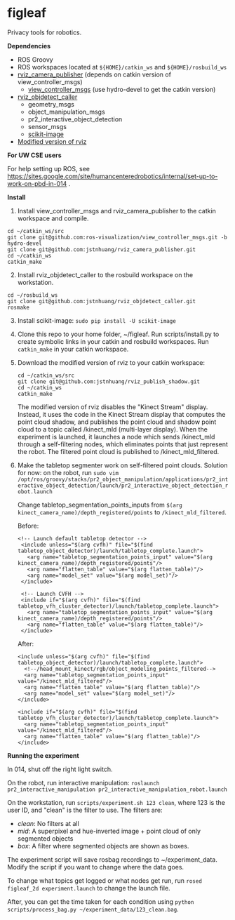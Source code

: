 figleaf
=======

Privacy tools for robotics.

**Dependencies**

* ROS Groovy
* ROS workspaces located at `${HOME}/catkin_ws` and `${HOME}/rosbuild_ws`
* [rviz_camera_publisher](https://github.com/jstnhuang/rviz_camera_publisher) (depends on catkin version of view_controller_msgs)
  * [view_controller_msgs](https://github.com/ros-visualization/view_controller_msgs) (use hydro-devel to get the catkin version)
* [rviz_objdetect_caller](https://github.com/jstnhuang/rviz_objdetect_caller)
  * geometry_msgs
  * object_manipulation_msgs
  * pr2_interactive_object_detection
  * sensor_msgs
  * [scikit-image](http://scikit-image.org/download.html)
* [Modified version of rviz](https://github.com/jstnhuang/rviz_publish_shadow)

**For UW CSE users**

For help setting up ROS, see https://sites.google.com/site/humancenteredrobotics/internal/set-up-to-work-on-pbd-in-014 .

**Install**

1. Install view_controller_msgs and rviz_camera_publisher to the catkin workspace and compile.
  ```
  cd ~/catkin_ws/src
  git clone git@github.com:ros-visualization/view_controller_msgs.git -b hydro-devel
  git clone git@github.com:jstnhuang/rviz_camera_publisher.git
  cd ~/catkin_ws
  catkin_make
  ```
  
2. Install rviz_objdetect_caller to the rosbuild workspace on the workstation.
  ```
  cd ~/rosbuild_ws  
  git clone git@github.com:jstnhuang/rviz_objdetect_caller.git
  rosmake
  ```

3. Install scikit-image:
   ```sudo pip install -U scikit-image```

4. Clone this repo to your home folder, ~/figleaf. Run scripts/install.py to create symbolic links in your catkin and rosbuild workspaces. Run `catkin_make` in your catkin workspace.

5. Download the modified version of rviz to your catkin workspace:
   ```
   cd ~/catkin_ws/src
   git clone git@github.com:jstnhuang/rviz_publish_shadow.git
   cd ~/catkin_ws
   catkin_make
   ```
   The modified version of rviz disables the "Kinect Stream" display. Instead, it uses the code in the Kinect Stream display that computes the point cloud shadow, and publishes the point cloud and shadow point cloud to a topic called /kinect_mld (multi-layer display).
   When the experiment is launched, it launches a node which sends /kinect_mld through a self-filtering nodes, which eliminates points that just represent the robot. The filtered point cloud is published to /kinect_mld_filtered.

5. Make the tabletop segmenter work on self-filtered point clouds. Solution for now: on the robot, run
   ```sudo vim /opt/ros/groovy/stacks/pr2_object_manipulation/applications/pr2_interactive_object_detection/launch/pr2_interactive_object_detection_robot.launch```
   
   Change tabletop_segmentation_points_inputs from `$(arg kinect_camera_name)/depth_registered/points` to `/kinect_mld_filtered`.

   Before:
   ```
   <!-- Launch default tabletop detector -->
    <include unless="$(arg cvfh)" file="$(find tabletop_object_detector)/launch/tabletop_complete.launch">
      <arg name="tabletop_segmentation_points_input" value="$(arg kinect_camera_name)/depth_registered/points"/>
      <arg name="flatten_table" value="$(arg flatten_table)"/>  
      <arg name="model_set" value="$(arg model_set)"/> 
    </include>

    <!-- Launch CVFH -->
    <include if="$(arg cvfh)" file="$(find tabletop_vfh_cluster_detector)/launch/tabletop_complete.launch">
      <arg name="tabletop_segmentation_points_input" value="$(arg kinect_camera_name)/depth_registered/points"/>
      <arg name="flatten_table" value="$(arg flatten_table)"/>  
    </include>
    ```
    After:
    ```
    <include unless="$(arg cvfh)" file="$(find tabletop_object_detector)/launch/tabletop_complete.launch">
      <!--/head_mount_kinect/rgb/object_modeling_points_filtered-->
      <arg name="tabletop_segmentation_points_input" value="/kinect_mld_filtered"/>
      <arg name="flatten_table" value="$(arg flatten_table)"/>
      <arg name="model_set" value="$(arg model_set)"/>
    </include>
    
    <include if="$(arg cvfh)" file="$(find tabletop_vfh_cluster_detector)/launch/tabletop_complete.launch">
      <arg name="tabletop_segmentation_points_input" value="/kinect_mld_filtered"/>
      <arg name="flatten_table" value="$(arg flatten_table)"/>
    </include>
    ```

**Running the experiment**

In 014, shut off the right light switch.

On the robot, run interactive manipulation: `roslaunch pr2_interactive_manipulation pr2_interactive_manipulation_robot.launch`

On the workstation, run `scripts/experiment.sh 123 clean`, where 123 is the user ID, and "clean" is the filter to use. The filters are:
* *clean*: No filters at all
* *mid*: A superpixel and hue-inverted image + point cloud of only segmented objects
* *box*: A filter where segmented objects are shown as boxes.

The experiment script will save rosbag recordings to ~/experiment_data. Modify the script if you want to change where the data goes.

To change what topics get logged or what nodes get run, run `rosed figleaf_2d experiment.launch` to change the launch file.

After, you can get the time taken for each condition using `python scripts/process_bag.py ~/experiment_data/123_clean.bag`.
